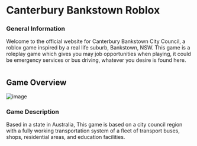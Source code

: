 # Canterbury Bankstown Roblox
### General Information
Welcome to the official website for Canterbury Bankstown City Council, a roblox game inspired by a real life suburb, Bankstown, NSW. This game is a roleplay game which gives you may job opportunities when playing, it could be emergency services or bus driving, whatever you desire is found here.

# 

## Game Overview

![image](blob:https://discohook.org/70d6d4a1-f3da-4e53-991a-98a5ff45573c)

### Game Description
Based in a state in Australia, 
This game is based on a city council region with a fully working transportation system of a fleet of transport buses, shops, residential areas, and education facilities.


